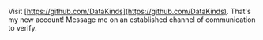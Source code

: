 Visit [https://github.com/DataKinds](https://github.com/DataKinds). That's my new account! Message me on an established channel of communication to verify.
